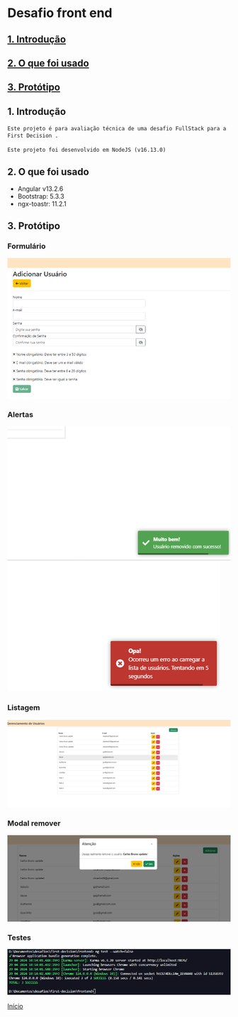 # <a id="begin"> Desafio front end

## [1. Introdução](#intro)
## [2. O que foi usado](#us)
## [3. Protótipo](#prot)

## <a id="intro">1. Introdução
    
    Este projeto é para avaliação técnica de uma desafio FullStack para a First Decision .

    Este projeto foi desenvolvido em NodeJS (v16.13.0) 

## <a id="us">2. O que foi usado

- Angular v13.2.6
- Bootstrap: 5.3.3
- ngx-toastr: 11.2.1

## <a id="prot">3. Protótipo

### Formulário
![alt text](https://github.com/cbcarlos07/firstdecision-front/blob/master/screenshot/adicionar.png)

### Alertas
![alt text](https://github.com/cbcarlos07/firstdecision-front/blob/master/screenshot/alerta.png)
![alt text](https://github.com/cbcarlos07/firstdecision-front/blob/master/screenshot/erro.png)

### Listagem
![alt text](https://github.com/cbcarlos07/firstdecision-front/blob/master/screenshot/lista.png)

### Modal remover
![alt text](https://github.com/cbcarlos07/firstdecision-front/blob/master/screenshot/remover.png)

### Testes
![alt text](https://github.com/cbcarlos07/firstdecision-front/blob/master/screenshot/testes.png)

[Início](#begin)